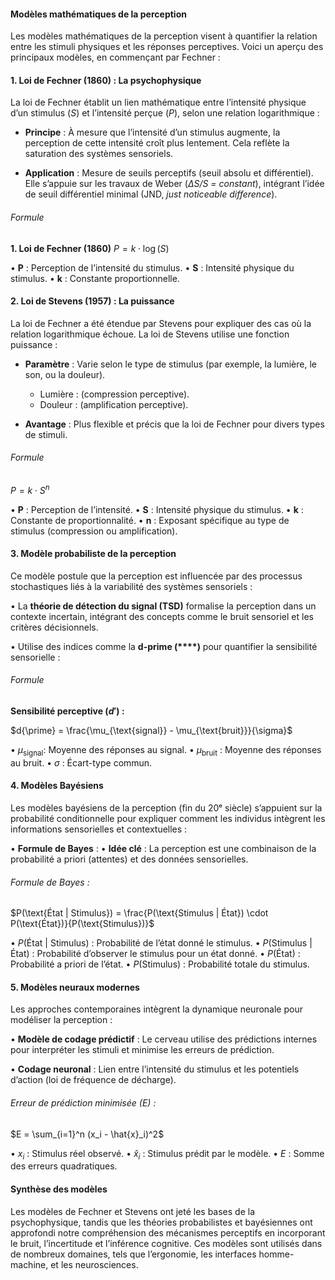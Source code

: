
#### Modèles mathématiques de la perception

Les modèles mathématiques de la perception visent à quantifier la relation entre les stimuli physiques et les réponses perceptives. Voici un aperçu des principaux modèles, en commençant par Fechner : 

#### 1. Loi de Fechner (1860) : La psychophysique

La loi de Fechner établit un lien mathématique entre l’intensité physique d’un stimulus (_S_) et l’intensité perçue (_P_), selon une relation logarithmique :

- **Principe** : 
	À mesure que l’intensité d’un stimulus augmente, la perception de cette intensité croît plus lentement. Cela reflète la saturation des systèmes sensoriels.

- **Application** : 
	Mesure de seuils perceptifs (seuil absolu et différentiel). Elle s’appuie sur les travaux de Weber (_∆S/S = constant_), intégrant l’idée de seuil différentiel minimal (JND, _just noticeable difference_).

###### Formule
**1. Loi de Fechner (1860)**
$P = k \cdot \log(S)$

• **P** : Perception de l’intensité du stimulus.
• **S** : Intensité physique du stimulus.
• **k** : Constante proportionnelle.

#### 2. Loi de Stevens (1957) : La puissance

La loi de Fechner a été étendue par Stevens pour expliquer des cas où la relation logarithmique échoue. La loi de Stevens utilise une fonction puissance :

- **Paramètre** : 
	Varie selon le type de stimulus (par exemple, la lumière, le son, ou la douleur).
	- Lumière : (compression perceptive).
	- Douleur : (amplification perceptive).
	
- **Avantage** : 
	Plus flexible et précis que la loi de Fechner pour divers types de stimuli.

###### Formule
$P = k \cdot S^n$

• **P** : Perception de l’intensité.
• **S** : Intensité physique du stimulus.
• **k** : Constante de proportionnalité.
• **n** : Exposant spécifique au type de stimulus (compression ou amplification).

#### 3. Modèle probabiliste de la perception

Ce modèle postule que la perception est influencée par des processus stochastiques liés à la variabilité des systèmes sensoriels :

• La **théorie de détection du signal (TSD)** formalise la perception dans un contexte incertain, intégrant des concepts comme le bruit sensoriel et les critères décisionnels.

• Utilise des indices comme la **d-prime (****)** pour quantifier la sensibilité sensorielle :

###### Formule
**Sensibilité perceptive ($d{\prime}$) :**

$d{\prime} = \frac{\mu_{\text{signal}} - \mu_{\text{bruit}}}{\sigma}$

• $\mu_{\text{signal}}$: Moyenne des réponses au signal.
• $\mu_{\text{bruit}}$ : Moyenne des réponses au bruit.
• $\sigma$ : Écart-type commun.

#### 4. Modèles Bayésiens

Les modèles bayésiens de la perception (fin du 20ᵉ siècle) s’appuient sur la probabilité conditionnelle pour expliquer comment les individus intègrent les informations sensorielles et contextuelles :

• **Formule de Bayes** :
	• **Idée clé** : La perception est une combinaison de la probabilité a priori (attentes) et des données sensorielles.

###### Formule de Bayes :

$P(\text{État | Stimulus}) = \frac{P(\text{Stimulus | État}) \cdot P(\text{État})}{P(\text{Stimulus})}$
  

• $P(\text{État | Stimulus})$ : Probabilité de l’état donné le stimulus.
• $P(\text{Stimulus | État})$ : Probabilité d’observer le stimulus pour un état donné.
• $P(\text{État})$ : Probabilité a priori de l’état.
• $P(\text{Stimulus})$ : Probabilité totale du stimulus.

#### 5. Modèles neuraux modernes

Les approches contemporaines intègrent la dynamique neuronale pour modéliser la perception :

• **Modèle de codage prédictif** : 
	Le cerveau utilise des prédictions internes pour interpréter les stimuli et minimise les erreurs de prédiction.
	
• **Codage neuronal** : 
	Lien entre l’intensité du stimulus et les potentiels d’action (loi de fréquence de décharge).

###### Erreur de prédiction minimisée $(E)$ :

$E = \sum_{i=1}^n (x_i - \hat{x}_i)^2$

• $x_i$ : Stimulus réel observé.
• $\hat{x}_i$ : Stimulus prédit par le modèle.
• $E$ : Somme des erreurs quadratiques.

#### Synthèse des modèles

Les modèles de Fechner et Stevens ont jeté les bases de la psychophysique, tandis que les théories probabilistes et bayésiennes ont approfondi notre compréhension des mécanismes perceptifs en incorporant le bruit, l’incertitude et l’inférence cognitive. Ces modèles sont utilisés dans de nombreux domaines, tels que l’ergonomie, les interfaces homme-machine, et les neurosciences.